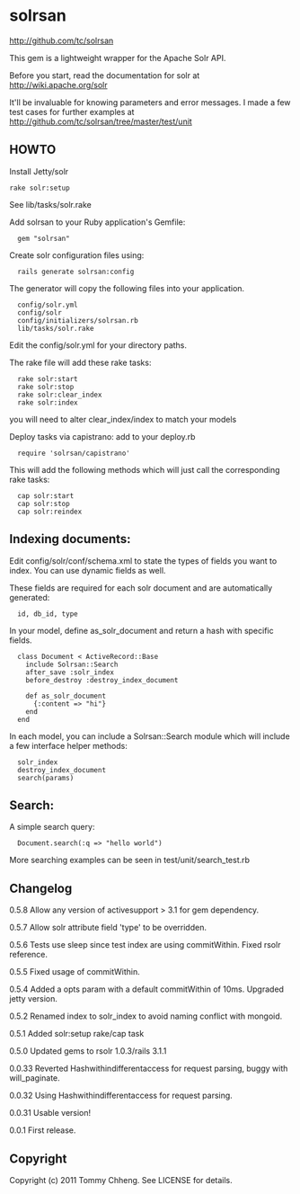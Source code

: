 # solrsan

http://github.com/tc/solrsan

This gem is a lightweight wrapper for the Apache Solr API.

Before you start, read the documentation for solr at http://wiki.apache.org/solr

It'll be invaluable for knowing parameters and error messages. 
I made a few test cases for further examples at http://github.com/tc/solrsan/tree/master/test/unit

## HOWTO
Install Jetty/solr

```
rake solr:setup
```
See lib/tasks/solr.rake

Add solrsan to your Ruby application's Gemfile:

```
  gem "solrsan"
```

Create solr configuration files using:

```
  rails generate solrsan:config
```

The generator will copy the following files into your application.

```
  config/solr.yml
  config/solr
  config/initializers/solrsan.rb
  lib/tasks/solr.rake
```

Edit the config/solr.yml for your directory paths.

The rake file will add these rake tasks:

```
  rake solr:start
  rake solr:stop
  rake solr:clear_index
  rake solr:index
```

you will need to alter clear_index/index to match your models

Deploy tasks via capistrano:
add to your deploy.rb

```
  require 'solrsan/capistrano'
```

This will add the following methods which will just call the
corresponding rake tasks:

```
  cap solr:start
  cap solr:stop
  cap solr:reindex
```

## Indexing documents:
Edit config/solr/conf/schema.xml to state the types of fields you want
to index. You can use dynamic fields as well.

These fields are required for each solr document and are automatically
generated:

```
  id, db_id, type
```

In your model, define as_solr_document and return a hash with specific fields.

```
  class Document < ActiveRecord::Base
    include Solrsan::Search
    after_save :solr_index
    before_destroy :destroy_index_document

    def as_solr_document
      {:content => "hi"}
    end
  end
```

In each model, you can include a Solrsan::Search module which will include a few interface helper methods:

```
  solr_index
  destroy_index_document
  search(params)
```

## Search:
A simple search query:

```
  Document.search(:q => "hello world")
```

More searching examples can be seen in test/unit/search_test.rb

## Changelog
0.5.8
Allow any version of activesupport > 3.1 for gem dependency.

0.5.7
Allow solr attribute field 'type' to be overridden.

0.5.6
Tests use sleep since test index are using commitWithin. Fixed rsolr
reference.

0.5.5
Fixed usage of commitWithin.

0.5.4
Added a opts param with a default commitWithin of 10ms. Upgraded jetty
version.

0.5.2
Renamed index to solr_index to avoid naming conflict with mongoid.

0.5.1
Added solr:setup rake/cap task

0.5.0
Updated gems to rsolr 1.0.3/rails 3.1.1

0.0.33
Reverted Hashwithindifferentaccess for request parsing, buggy with will_paginate.

0.0.32
Using Hashwithindifferentaccess for request parsing.

0.0.31
Usable version!

0.0.1
First release.

## Copyright

Copyright (c) 2011 Tommy Chheng. See LICENSE for details.

